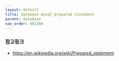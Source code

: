 ```yaml
---
layout: default
title: database mysql prepared statement
parent: database
nav_order: 401208
---
```


### 참고링크
* https://en.wikipedia.org/wiki/Prepared_statement
